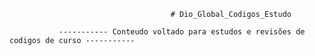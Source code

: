                                         # Dio_Global_Codigos_Estudo

               ----------- Conteudo voltado para estudos e revisões de codigos de curso -----------
        

